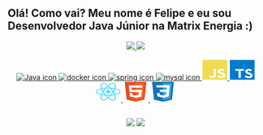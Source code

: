## Olá! Como vai? Meu nome é Felipe e eu sou Desenvolvedor Java Júnior na Matrix Energia :)
<div align="center">
  <a href="https://github.com/felpschneider">
  <img height="180em" src="https://github-readme-stats.vercel.app/api?username=felpschneider&show_icons=true&theme=dark&include_all_commits=true&count_private=true"/>
  <img height="180em" src="https://github-readme-stats.vercel.app/api/top-langs/?username=felpschneider&layout=compact&langs_count=7&theme=dark"/>
</div>
<div style="display: inline_block", align="center" ><br>
  <img alt="Java icon" height="40" width="50" src="https://raw.githubusercontent.com/jmnote/z-icons/master/svg/java.svg">
  <img alt="docker icon" height="40" width="50" src="https://cdn.jsdelivr.net/gh/devicons/devicon/icons/docker/docker-original.svg">
  <img alt="spring icon" height="40" width="50" src="https://cdn.jsdelivr.net/gh/devicons/devicon/icons/spring/spring-original.svg">
  <img alt="mysql icon" height="40" width="50" src="https://cdn.jsdelivr.net/gh/devicons/devicon/icons/mysql/mysql-original.svg">
  <img alt="Js icon" height="40" width="50" src="https://raw.githubusercontent.com/devicons/devicon/master/icons/javascript/javascript-plain.svg">
  <img alt="Ts icon" height="40" width="50" src="https://raw.githubusercontent.com/devicons/devicon/master/icons/typescript/typescript-plain.svg">
  <img alt="react icon" height="40" width="50" src="https://raw.githubusercontent.com/devicons/devicon/master/icons/react/react-original.svg">
  <img alt="HTML icon" height="40" width="50" src="https://raw.githubusercontent.com/devicons/devicon/master/icons/html5/html5-original.svg">
  <img alt="CSS icon" height="40" width="50" src="https://raw.githubusercontent.com/devicons/devicon/master/icons/css3/css3-original.svg">
</div>
  
  ##
 
<div align="center"> 
    <a href="https://www.linkedin.com/in/felpschneider" target="_blank"><img src="https://img.shields.io/badge/-LinkedIn-%230077B5?style=for-the-badge&logo=linkedin&logoColor=white" target="_blank"></a> 
  <a href = "mailto:felipeschneider2811@gmail.com"><img src="https://img.shields.io/badge/-Gmail-%23333?style=for-the-badge&logo=gmail&logoColor=white" target="_blank"></a>

 
</div>
